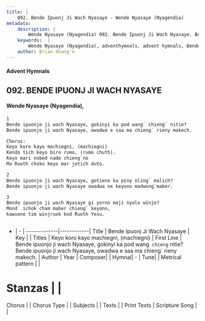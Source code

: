 ```yaml
---
title: |
    092. Bende Ipuonj Ji Wach Nyasaye - Wende Nyasaye (Nyagendia)
metadata:
    description: |
        Wende Nyasaye (Nyagendia) 092. Bende Ipuonj Ji Wach Nyasaye. Bende ipuonjo ji wach Nyasaye, gokinyi ka pod wang` chieng` nitie? Bende ipuonjo ji wach Nyasaye, owadwa e saa ma chieng` rieny makech.  Chorus: Keyo koro kayo machiegni, (machiegni) Kendo tich keyo biro rumo, (rumo chuth). Keyo mari nobed nade chieng`no Ma Ruoth choko keyo mar jotich duto.  
    keywords:  |
        Wende Nyasaye (Nyagendia), adventhymnals, advent hymnals, Bende Ipuonj Ji Wach Nyasaye, Bende ipuonjo ji wach Nyasaye, gokinyi ka pod wang` chieng` nitie? Bende ipuonjo ji wach Nyasaye, owadwa e saa ma chieng` rieny makech.. Keyo koro kayo machiegni, (machiegni)
    author: Brian Onang'o
---
```


#### Advent Hymnals
## 092. BENDE IPUONJ JI WACH NYASAYE
####  Wende Nyasaye (Nyagendia),

```txt
1
Bende ipuonjo ji wach Nyasaye, gokinyi ka pod wang` chieng` nitie?
Bende ipuonjo ji wach Nyasaye, owadwa e saa ma chieng` rieny makech.

Chorus:
Keyo koro kayo machiegni, (machiegni)
Kendo tich keyo biro rumo, (rumo chuth).
Keyo mari nobed nade chieng`no
Ma Ruoth choko keyo mar jotich duto.

2
Bende ipuonjo ji wach Nyasaye, gotieno ka piny oling` malich?
Bende ipuonjo ji wach Nyasaye owadwa ne keyono madwong`maber.

3
Bende ipuonjo ji wach Nyasaye gi yorno maji nyalo winjo?
Mond` ichok cham maber chieng` keyono,
kawuono tim winjruok kod Ruoth Yesu.



```

- |   -  |
-------------|------------|
Title | Bende Ipuonj Ji Wach Nyasaye |
Key |  |
Titles | Keyo koro kayo machiegni, (machiegni) |
First Line | Bende ipuonjo ji wach Nyasaye, gokinyi ka pod wang` chieng` nitie? Bende ipuonjo ji wach Nyasaye, owadwa e saa ma chieng` rieny makech. |
Author | 
Year | 
Composer| |
Hymnal|  - |
Tune|  |
Metrical pattern | |
# Stanzas |  |
Chorus |  |
Chorus Type |  |
Subjects | |
Texts |  |
Print Texts | 
Scripture Song |  |
    
